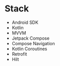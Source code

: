 **Stack**    
===========================
- Android SDK  
- Kotlin  
- MVVM  
- Jetpack Compose  
- Compose Navigation  
- Kotlin Coroutines  
- Retrofit  
- Hilt  
